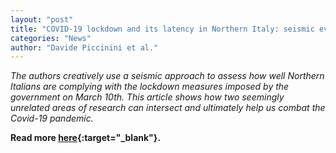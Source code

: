 ```yaml
---
layout: "post"
title: "COVID-19 lockdown and its latency in Northern Italy: seismic evidence and socio-economic interpretation"
categories: "News"
author: "Davide Piccinini et al."
---
```


*The authors creatively use a seismic approach to assess how well Northern Italians are complying with the lockdown measures imposed by the government on March 10th. This article shows how two seemingly unrelated areas of research can intersect and ultimately help us combat the Covid-19 pandemic.*

**Read more [here](https://www.nature.com/articles/s41598-020-73102-3){:target="_blank"}.**
